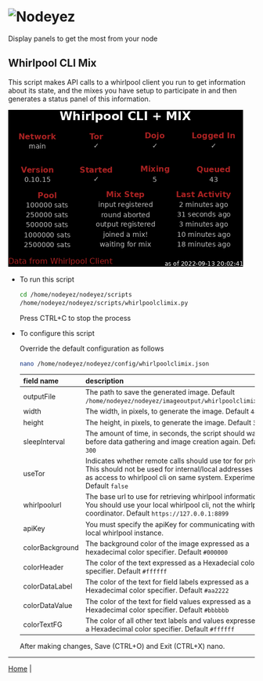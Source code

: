 # ![Nodeyez](../../../raw/branch/main/images/nodeyez.svg)
Display panels to get the most from your node

## Whirlpool CLI Mix

This script makes API calls to a whirlpool client you run to get information
about its state, and the mixes you have setup to participate in and then
generates a status panel of this information.

![sample whirlpool liquidity display](../images/whirlpoolclimix.png)

* To run this script

   ```sh
   cd /home/nodeyez/nodeyez/scripts
   /home/nodeyez/nodeyez/scripts/whirlpoolclimix.py
   ```

   Press CTRL+C to stop the process

* To configure this script

   Override the default configuration as follows

   ```sh
   nano /home/nodeyez/nodeyez/config/whirlpoolclimix.json
   ```

   | field name | description |
   | --- | --- |
   | outputFile | The path to save the generated image. Default `/home/nodeyez/nodeyez/imageoutput/whirlpoolclimix.png` |
   | width | The width, in pixels, to generate the image. Default `480` |
   | height | The height, in pixels, to generate the image. Default `320` |
   | sleepInterval | The amount of time, in seconds, the script should wait before data gathering and image creation again. Default `300` |
   | useTor | Indicates whether remote calls should use tor for privacy. This should not be used for internal/local addresses such as access to whirlpool cli on same system. Experimental. Default `false` |
   | whirlpoolurl | The base url to use for retrieving whirlpool information.  You should use your local whirlpool cli, not the whirlpool coordinator. Default `https://127.0.0.1:8899` |
   | apiKey | You must specify the apiKey for communicating with your local whirlpool instance. |
   | colorBackground | The background color of the image expressed as a hexadecimal color specifier. Default `#000000` |
   | colorHeader | The color of the text expressed as a Hexadecial color specifier. Default `#ffffff` |
   | colorDataLabel | The color of the text for field labels expressed as a Hexadecimal color specifier. Default `#aa2222` |
   | colorDataValue | The color of the text for field values expressed as a Hexadecimal color specifier. Default `#bbbbbb` |
   | colorTextFG | The color of all other text labels and values expressed as a Hexadecimal color specifier. Default `#ffffff` |

   After making changes, Save (CTRL+O) and Exit (CTRL+X) nano.


---

[Home](../README.md) | 

